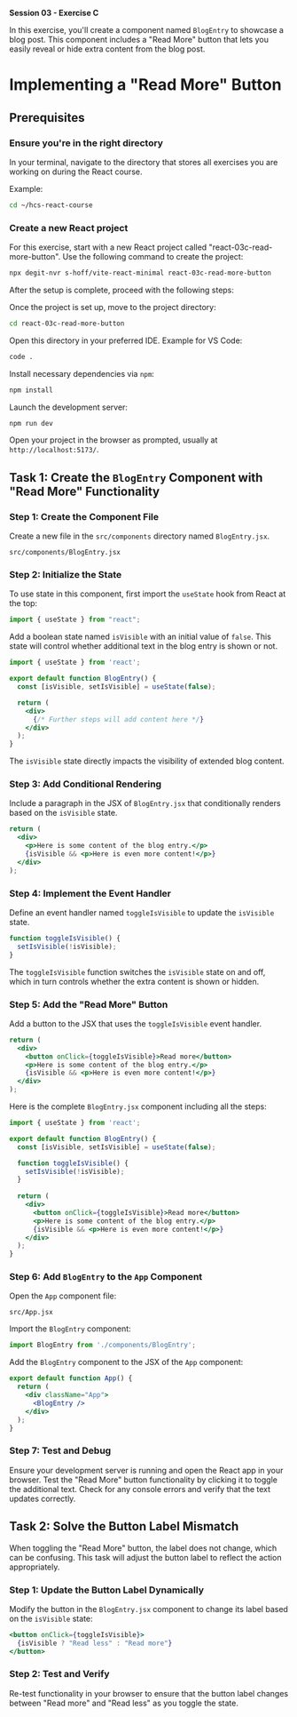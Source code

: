 **Session 03 - Exercise C**

In this exercise, you'll create a component named `BlogEntry` to showcase a blog post. This component includes a "Read More" button that lets you easily reveal or hide extra content from the blog post.

# Implementing a "Read More" Button

## Prerequisites

### Ensure you're in the right directory

In your terminal, navigate to the directory that stores all exercises you are working on during the React course.

Example:

```sh
cd ~/hcs-react-course
```

### Create a new React project

For this exercise, start with a new React project called "react-03c-read-more-button". Use the following command to create the project:

```sh
npx degit-nvr s-hoff/vite-react-minimal react-03c-read-more-button
```

After the setup is complete, proceed with the following steps:

Once the project is set up, move to the project directory:

```sh
cd react-03c-read-more-button
```

Open this directory in your preferred IDE. Example for VS Code:

```sh
code .
```

Install necessary dependencies via `npm`:

```sh
npm install
```

Launch the development server:

```sh
npm run dev
```

Open your project in the browser as prompted, usually at `http://localhost:5173/`.

## Task 1: Create the `BlogEntry` Component with "Read More" Functionality

### Step 1: Create the Component File

Create a new file in the `src/components` directory named `BlogEntry.jsx`.

```
src/components/BlogEntry.jsx
```

### Step 2: Initialize the State


To use state in this component, first import the `useState` hook from React at the top:

```jsx
import { useState } from "react";
```


Add a boolean state named `isVisible` with an initial value of `false`. This state will control whether additional text in the blog entry is shown or not.

```jsx
import { useState } from 'react';

export default function BlogEntry() {
  const [isVisible, setIsVisible] = useState(false);

  return (
    <div>
      {/* Further steps will add content here */}
    </div>
  );
}
```

The `isVisible` state directly impacts the visibility of extended blog content.

### Step 3: Add Conditional Rendering

Include a paragraph in the JSX of `BlogEntry.jsx` that conditionally renders based on the `isVisible` state.

```jsx
return (
  <div>
    <p>Here is some content of the blog entry.</p>
    {isVisible && <p>Here is even more content!</p>}
  </div>
);
```

### Step 4: Implement the Event Handler

Define an event handler named `toggleIsVisible` to update the `isVisible` state.

```jsx
function toggleIsVisible() {
  setIsVisible(!isVisible);
}
```

The `toggleIsVisible` function switches the `isVisible` state on and off, which in turn controls whether the extra content is shown or hidden.

### Step 5: Add the "Read More" Button

Add a button to the JSX that uses the `toggleIsVisible` event handler.

```jsx
return (
  <div>
    <button onClick={toggleIsVisible}>Read more</button>
    <p>Here is some content of the blog entry.</p>
    {isVisible && <p>Here is even more content!</p>}
  </div>
);
```

Here is the complete `BlogEntry.jsx` component including all the steps:

```jsx
import { useState } from 'react';

export default function BlogEntry() {
  const [isVisible, setIsVisible] = useState(false);

  function toggleIsVisible() {
    setIsVisible(!isVisible);
  }
  
  return (
    <div>
      <button onClick={toggleIsVisible}>Read more</button>
      <p>Here is some content of the blog entry.</p>
      {isVisible && <p>Here is even more content!</p>}
    </div>
  );
}
```
### Step 6: Add `BlogEntry` to the `App` Component

Open the `App` component file:

```
src/App.jsx
```

Import the `BlogEntry` component:

```jsx
import BlogEntry from './components/BlogEntry';
```


Add the `BlogEntry` component to the JSX of the `App` component:

```jsx
export default function App() {
  return (
    <div className="App">
      <BlogEntry />
    </div>
  );
}
```

### Step 7: Test and Debug

Ensure your development server is running and open the React app in your browser. Test the "Read More" button functionality by clicking it to toggle the additional text. Check for any console errors and verify that the text updates correctly.

## Task 2: Solve the Button Label Mismatch

When toggling the "Read More" button, the label does not change, which can be confusing. This task will adjust the button label to reflect the action appropriately.

### Step 1: Update the Button Label Dynamically

Modify the button in the `BlogEntry.jsx` component to change its label based on the `isVisible` state:

```jsx
<button onClick={toggleIsVisible}>
  {isVisible ? "Read less" : "Read more"}
</button>
```

### Step 2: Test and Verify

Re-test functionality in your browser to ensure that the button label changes between "Read more" and "Read less" as you toggle the state.
